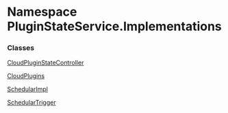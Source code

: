 #  Namespace PluginStateService.Implementations

### Classes

 [CloudPluginStateController](PluginStateService.Implementations.CloudPluginStateController.md)

 [CloudPlugins](PluginStateService.Implementations.CloudPlugins.md)

 [SchedularImpl](PluginStateService.Implementations.SchedularImpl.md)

 [SchedularTrigger](PluginStateService.Implementations.SchedularTrigger.md)

